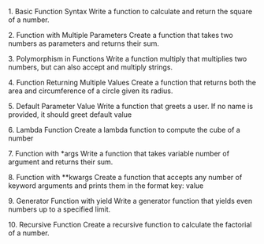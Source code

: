 <summar>1. Basic Function Syntax
<summar> Write a function to calculate and return the square of a number.

<summar>2. Function with Multiple Parameters
<summar> Create a function that takes two numbers as parameters and returns their sum.

<summar>3. Polymorphism in Functions
<summar> Write a function multiply that multiplies two numbers, but can also accept and multiply strings.

<summar>4. Function Returning Multiple Values
<summar> Create a function that returns both the area and circumference of a circle given its radius.

<summar>5. Default Parameter Value
<summar> Write a function that greets a user. If no name is provided, it should greet default value

<summar>6. Lambda Function
<summar> Create a lambda function to compute the cube of a number

<summar>7. Function with *args
<summar> Write a function that takes variable number of argument and returns their sum.

<summar>8. Function with **kwargs
<summar> Create a function that accepts any number of keyword arguments and prints them in the format key: value

<summar>9. Generator Function with yield
<summar> Write a generator function that yields even numbers up to a specified limit.

<summar>10. Recursive Function
<summar> Create a recursive function to calculate the factorial of a number.

